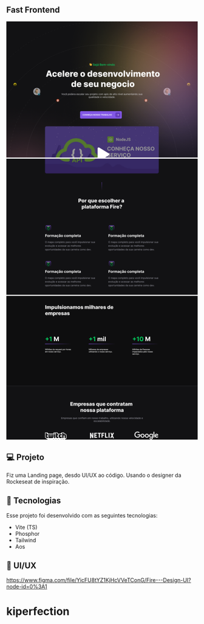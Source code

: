 ## Fast Frontend

![alt text](https://github.com/Felipeex/fire-frontend/blob/master/src/source/fire-home.png)
![alt text](https://github.com/Felipeex/fire-frontend/blob/master/src/source/fire-campanys.png)
![alt text](https://github.com/Felipeex/fire-frontend/blob/master/src/source/fire-statics.png)

## 💻 Projeto

Fiz uma Landing page, desdo UI/UX ao código. Usando o designer da Rockeseat de inspiração.

## 🚀 Tecnologias

Esse projeto foi desenvolvido com as seguintes tecnologias:

- Vite (TS)
- Phosphor
- Tailwind
- Aos

## 🎨 UI/UX

https://www.figma.com/file/YicFU8tYZ1KjHcVVeTConG/Fire---Design-UI?node-id=0%3A1
# kiperfection
